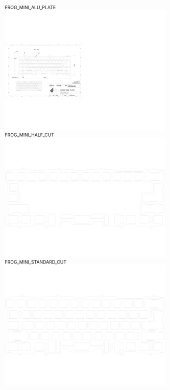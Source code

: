 FROG_MINI_ALU_PLATE<br/>![image](./FROG_MINI_ALU_PLATE.png)FROG_MINI_HALF_CUT<br/>![image](./FROG_MINI_HALF_CUT.png)FROG_MINI_STANDARD_CUT<br/>![image](./FROG_MINI_STANDARD_CUT.png)